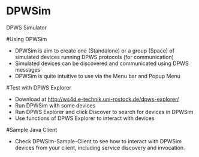 DPWSim
======
DPWS Simulator

#Using DPWSim
- DPWSim is aim to create one (Standalone) or a group (Space) of simulated devices running DPWS protocols (for communication)
- Simulated devices can be discovered and communicated using DPWS messages
- DPWSim is quite intuitive to use via the Menu bar and Popup Menu

#Test with DPWS Explorer
- Download at http://ws4d.e-technik.uni-rostock.de/dpws-explorer/
- Run DPWSim with some devices
- Run DPWS Explorer and click Discover to search for devices in DPWSim
- Use functions of DPWS Explorer to interact with devices

#Sample Java Client
- Check DPWSim-Sample-Client to see how to interact with DPWSim devices from your client, including service discovery and invocation.

